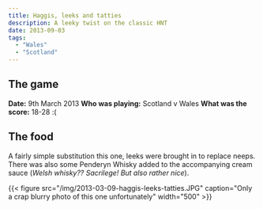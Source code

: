 ```yaml
---
title: Haggis, leeks and tatties
description: A leeky twist on the classic HNT
date: 2013-09-03
tags:
  - "Wales"
  - "Scotland"
---
```


## The game

**Date:** 9th March 2013
**Who was playing:** Scotland v Wales
**What was the score:** 18-28 :(

## The food

A fairly simple substitution this one, leeks were brought in to replace neeps. There was also some Penderyn Whisky added to the accompanying cream sauce (*Welsh whisky?? Sacrilege! But also rather nice*).

{{< figure src="/img/2013-03-09-haggis-leeks-tatties.JPG" caption="Only a crap blurry photo of this one unfortunately" width="500" >}}
